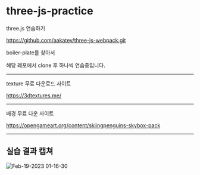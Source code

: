 # three-js-practice

three.js 연습하기

https://github.com/aakatev/three-js-webpack.git

boiler-plate를 찾아서

해당 레포에서 clone 후 하나씩 연습중입니다.

---

texture 무료 다운로드 사이트

https://3dtextures.me/

---

배경 무료 다운 사이트

https://opengameart.org/content/skiingpenguins-skybox-pack

---

## 실습 결과 캡쳐
![Feb-19-2023 01-16-30](https://user-images.githubusercontent.com/53414542/219876422-a18a51fa-a9c0-4153-abdc-214b4f414802.gif)
